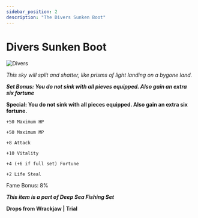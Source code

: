 ```yaml
---
sidebar_position: 2
description: "The Divers Sunken Boot"
---
```


# Divers Sunken Boot

![Divers](https://i.imgur.com/lghffcF.png)

<i>This sky will split and shatter, like prisms of light landing on a bygone land.</i>

***Set Bonus: You do not sink with all pieves equipped. Also gain an extra six fortune***

**Special: You do not sink with all pieces equipped. Also gain an extra six fortune.**    
    
    +50 Maximum HP 
    
    +50 Maximum MP
    
    +8 Attack
    
    +10 Vitality
    
    +4 (+6 if full set) Fortune
    
    +2 Life Steal
    
Fame Bonus: 8%

***This item is a part of Deep Sea Fishing Set***

**Drops from Wrackjaw | Trial**
